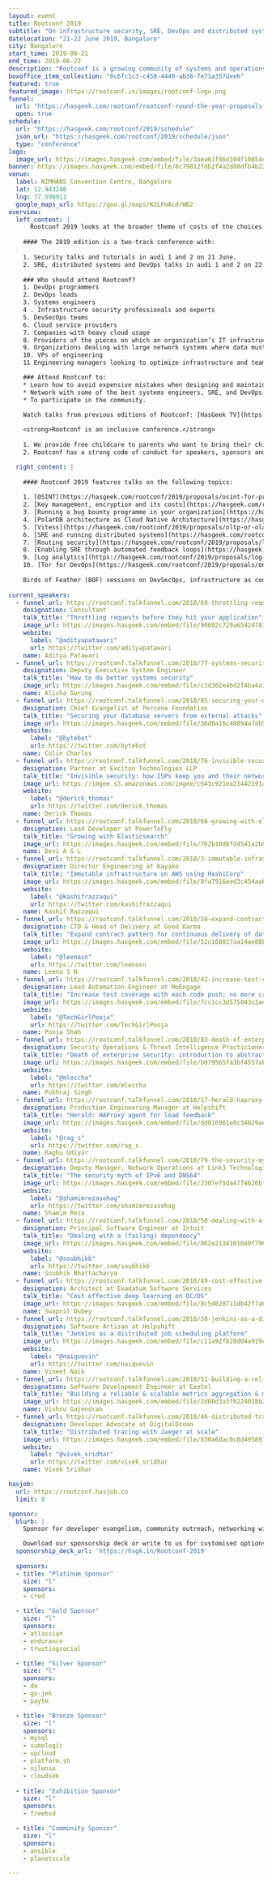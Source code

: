 ```yaml
---
layout: event
title: Rootconf 2019
subtitle: "On infrastructure security, SRE, DevOps and distributed systems."
datelocation: "21-22 June 2019, Bangalore"
city: Bangalore
start_time: 2019-06-21
end_time: 2019-06-22
description: "Rootconf is a growing community of systems and operations engineers, DevOps programmers, software engineers and SRE who come together to share real world knowledge about building reliable systems. After the Bangalore edition, Rootconf will travel to Pune, Hyderabad and Delhi to continue building the community in 2019-2020."
boxoffice_item_collection: "0c6fc1c3-c458-4449-ab38-7e71a357dee6"
featured: true
featured_image: https://rootconf.in/images/rootconf-logo.png
funnel:
  url: "https://hasgeek.com/rootconf/rootconf-round-the-year-proposals-2019/"
  open: true
schedule:
  url: "https://hasgeek.com/rootconf/2019/schedule"
  json_url: "https://hasgeek.com/rootconf/2019/schedule/json"
  type: "conference"
logo:
  image_url: https://images.hasgeek.com/embed/file/3aea61f86d304f10854c9ebba31d71a3
banner: https://images.hasgeek.com/embed/file/8c79812fdb2f4a2d88dfb4b22d5ca358
venue:
  label: NIMHANS Convention Centre, Bangalore
  lat: 12.943240
  lng: 77.596911
  google_maps_url: https://goo.gl/maps/K2LFmAcdrWB2
overview:
  left_content: |
      Rootconf 2019 looks at the broader theme of costs of the choices we make for infrastructure. Infrastructure is closely tied to the business and product context. Therefore, what are the trade-offs we make for the product, reliability and availability, and customer empathy with each choice? Costs are more than money; they include human rosource reallocation, resources for running infra, and gains/losses in product traction and usage. Let's discuss this as a community, in 2019. 
    
    #### The 2019 edition is a two-track conference with:
    
    1. Security talks and tutorials in audi 1 and 2 on 21 June.
    2. SRE, distributed systems and DevOps talks in audi 1 and 2 on 22 June.
        
    ### Who should attend Rootconf?
    1. DevOps programmers
    2. DevOps leads
    3. Systems engineers
    4 . Infrastructure security professionals and experts    
    5. DevSecOps teams
    6. Cloud service providers
    7. Companies with heavy cloud usage
    8. Providers of the pieces on which an organization’s IT infrastructure runs – monitoring, log management, alerting, etc
    9. Organizations dealing with large network systems where data must be protected
    10. VPs of engineering
    11 Engineering managers looking to optimize infrastructure and teams

    ### Attend Rootconf to:
    * Learn how to avoid expensive mistakes when designing and maintaining your infrastructure.
    * Network with some of the best systems engineers, SRE, and DevOps programmers in India and South Asia.
    * To participate in the community. 

    Watch talks from previous editions of Rootconf: [HasGeek TV](https://hasgeek.tv/rootconf/)
    
    <strong>Rootconf is an inclusive conference.</strong> 
    
    1. We provide free childcare to parents who want to bring their children to the conference. A professional agency provides the service. We also have volunteers from the community who conduct sessions for the children. <strong>Check the box on childcare facility after you have purchased your ticket, so that we can include your child in the facility.</strong>
    2. Rootconf has a strong code of conduct for speakers, sponsors and participants. We take our code of conduct seriously, and have grievance reporting mechanisms if an incident occurs during the conference.

  right_content: |
  
    #### Rootconf 2019 features talks on the following topics: 
        
    1. [OSINT](https://hasgeek.com/rootconf/2019/proposals/osint-for-proactive-defense-KnwMGWp8KBuuQ4ZLD95RcJ) and its [applications](https://hasgeek.com/rootconf/2019/proposals/defensive-and-offensive-applications-of-open-sourc-owwNwhiToSrkP9VjvC3ev3)
    2. [Key management, encryption and its costs](https://hasgeek.com/rootconf/2019/proposals/how-do-you-keep-your-secrets-and-how-much-does-it-GqffmPWWqrKZuXJRyyMcQR)
    3. [Running a bug bounty programme in your organization](https://hasgeek.com/rootconf/2019/proposals/devil-lies-in-the-details-running-a-successful-bug-XooB33RJJKQqNrYLpVHCHa)
    4. [PolarDB architecture as Cloud Native Architecture](https://hasgeek.com/rootconf/2019/proposals/polardb-architecture-zuxWbc3xhgQjwXbdCbRU2H)
    5. [Vitess](https://hasgeek.com/rootconf/2019/proposals/oltp-or-olap-why-not-both-hScyhPzGitYkbiybShtK3U)
    6. [SRE and running distributed systems](https://hasgeek.com/rootconf/2019/proposals/software-site-reliability-of-distributed-systems-jUMKh38AaeCf6Xb2xV8HuN)
    7. [Routing security](https://hasgeek.com/rootconf/2019/proposals/lets-talk-about-routing-security-GFkVZHGEDn3NyavwLhwVgN)
    8. [Enabling SRE through automated feedback loops](https://hasgeek.com/rootconf/2019/proposals/virtuous-cycles-enabling-sre-via-automated-feedbac-qkNJRcuSp9pbRos44VT2tH)
    9. [Log analytics](https://hasgeek.com/rootconf/2019/proposals/log-analytics-with-elk-stack-architecture-for-aggr-LDdoQxc2EGBWo78jHJWS8Y)
    10. [Tor for DevOps](https://hasgeek.com/rootconf/2019/proposals/onion-services-for-devops-ujR3buEV3ibtYKRvWAsDti)
    
    Birds of Feather (BOF) sessions on DevSecOps, infrastructure as code, running SRE for PaaS products, Ansible, remote working and how to take your home brew projects to CNCF will be held in parallel in the BOF area. 
    
current_speakers:
  - funnel_url: https://rootconf.talkfunnel.com/2018/69-throttling-requests-before-they-hit-your-applicati
    designation: Consultant
    talk_title: "Throttling requests before they hit your application"
    image_url: https://images.hasgeek.com/embed/file/90602c729a654247833b1163f128e358
    website:
      label: "@adityapatawari"
      url: https://twitter.com/adityapatawari
    name: Aditya Patawari
  - funnel_url: https://rootconf.talkfunnel.com/2018/77-systems-security
    designation: Deputy Executive System Engineer
    talk_title: "How to do better systems security"
    image_url: https://images.hasgeek.com/embed/file/c3d302e46d2f4ba4a3c258ee2f193ece
    name: Alisha Gurung
  - funnel_url: https://rootconf.talkfunnel.com/2018/85-securing-your-database-servers-from-external-attac
    designation: Chief Evangelist at Percona Foundation
    talk_title: "Securing your database servers from external attacks"
    image_url: https://images.hasgeek.com/embed/file/36d0a16c48894a7ab54e16892e4c1d2b
    website:
      label: "@bytebot"
      url: https://twitter.com/bytebot
    name: Colin Charles
  - funnel_url: https://rootconf.talkfunnel.com/2018/76-invisible-security-how-isps-keep-you-their-network
    designation: Partner at Exciton Technologies LLP
    talk_title: "Invisible security: how ISPs keep you and their network safe"
    image_url: https://imgee.s3.amazonaws.com/imgee/c641c921ea21442191a78bdd29a4523a.jpeg
    website:
      label: "@derick_thomas"
      url: https://twitter.com/derick_thomas
    name: Derick Thomas
  - funnel_url: https://rootconf.talkfunnel.com/2018/66-growing-with-elasticsearch
    designation: Lead Developer at PowerToFly
    talk_title: "Growing with Elasticsearch"
    image_url: https://images.hasgeek.com/embed/file/762b10d8fd4541a2b0c4461c7d9de36a
    name: Devi A S L
  - funnel_url: https://rootconf.talkfunnel.com/2018/3-immutable-infrastructure-on-aws-using-hashicorp
    designation: Director Engineering at Kayako
    talk_title: "Immutable infrastructure on AWS using HashiCorp"
    image_url: https://images.hasgeek.com/embed/file/8fa7916eed3c454aa69e2300e29fcba3
    website:
      label: "@kashifrazzaqui"
      url: https://twitter.com/kashifrazzaqui
    name: Kashif Razzaqui
  - funnel_url: https://rootconf.talkfunnel.com/2018/58-expand-contract-pattern-for-continuous-delivery-of
    designation: CTO & Head of Delivery at Good Karma
    talk_title: "Expand contract pattern for continuous delivery of databases"
    image_url: https://images.hasgeek.com/embed/file/52c168027aa14ae88bbb885aba40f745
    website:
      label: "@leenasn"
      url: https://twitter.com/leenasn
    name: Leena S N
  - funnel_url: https://rootconf.talkfunnel.com/2018/42-increase-test-coverage-with-each-code-push-no-more
    designation: Lead Automation Engineer at MoEngage
    talk_title: "Increase test coverage with each code push; no more cry on legacy code"
    image_url: https://images.hasgeek.com/embed/file/7cc1cc3d575043c2ae2edfdb6b9aca39
    website:
      label: "@TechGirlPooja"
      url: https://twitter.com/TechGirlPooja
    name: Pooja Shah
  - funnel_url: https://rootconf.talkfunnel.com/2018/83-death-of-enterprise-security-introduction-to-abstr
    designation: Security Operations & Threat Intelligence Practicioner at Bhujang Innovations
    talk_title: "Death of enterprise security: introduction to abstraction and machine-to-machine orchestration"
    image_url: https://images.hasgeek.com/embed/file/b079565fa3bf4557ab49e029e6bee9d0
    website:
      label: "@mleccha"
      url: https://twitter.com/mleccha
    name: Pukhraj Singh
  - funnel_url: https://rootconf.talkfunnel.com/2018/17-herald-haproxy-agent-for-load-feedback
    designation: Production Engineering Manager at Helpshift
    talk_title: "Herald: HAProxy agent for load feedback"
    image_url: https://images.hasgeek.com/embed/file/dd016961e8c34829acc273621bbe21b1
    website:
      label: "@rag_s"
      url: https://twitter.com/rag_s
    name: Raghu Udiyar
  - funnel_url: https://rootconf.talkfunnel.com/2018/79-the-security-myth-of-ipv6-and-dns64
    designation: Deputy Manager, Network Operations at Link3 Technologies
    talk_title: "The security myth of IPv6 and DNS64"
    image_url: https://images.hasgeek.com/embed/file/2307ef5da47f4626bfd556b87e03e615
    website:
      label: "@shamimrezasohag"
      url: https://twitter.com/shamimrezasohag
    name: Shamim Reza
  - funnel_url: https://rootconf.talkfunnel.com/2018/50-dealing-with-a-failing-dependency
    designation: Principal Software Engineer at Intuit
    talk_title: "Dealing with a (failing) dependency"
    image_url: https://images.hasgeek.com/embed/file/062e2134101049f796c95e9ca08d773d
    website:
      label: "@soubhikb"
      url: https://twitter.com/soubhikb
    name: Soubhik Bhattacharya
  - funnel_url: https://rootconf.talkfunnel.com/2018/49-cost-effective-deep-learning-on-dc-os
    designation: Architect at Exadatum Software Services
    talk_title: "Cost effective deep learning on DC/OS"
    image_url: https://images.hasgeek.com/embed/file/8c5d028711db42f7a6811170128ed0c8
    name: Swapnil Dubey
  - funnel_url: https://rootconf.talkfunnel.com/2018/38-jenkins-as-a-distributed-job-scheduling-platform
    designation: Software Artisan at Helpshift
    talk_title: "Jenkins as a distributed job scheduling platform"
    image_url: https://images.hasgeek.com/embed/file/c11a92fb28d04a919e95fc3b172150c2
    website:
      label: "@naiquevin"
      url: https://twitter.com/naiquevin
    name: Vineet Naik
  - funnel_url: https://rootconf.talkfunnel.com/2018/51-building-a-reliable-and-scalable-metrics-aggregati
    designation: Software Development Engineer at Exotel
    talk_title: "Building a reliable & scalable metrics aggregation & monitoring system"
    image_url: https://images.hasgeek.com/embed/file/2d00d3a3f0224018b27a0b01ebe27a28
    name: Vishnu Gajendran
  - funnel_url: https://rootconf.talkfunnel.com/2018/46-distributed-tracing-with-jaeger-at-scale
    designation: Developer Advocate at DigitalOcean
    talk_title: "Distributed tracing with Jaeger at scale"
    image_url: https://images.hasgeek.com/embed/file/830a6dac0c8d49589783c95d1d27c837
    website:
      label: "@vivek_sridhar"
      url: https://twitter.com/vivek_sridhar
    name: Vivek Sridhar

hasjob:
  url: https://rootconf.hasjob.co
  limit: 8

sponsor:
  blurb: |
    Sponsor for developer evangelism, community outreach, networking with IT managers and decision-makers, and hiring.

    Download our sponsorship deck or write to us for customised options. Email [sales@hasgeek.com](mailto:sales@hasgeek.com)
  sponsorship_deck_url: 'https://hsgk.in/Rootconf-2019'
  
  sponsors:
  - title: "Platinum Sponsor"
    size: "l"
    sponsors:
    - cred

  - title: "Gold Sponsor"
    size: "l"
    sponsors:
    - atlassian
    - endurance
    - trustingsocial

  - title: "Silver Sponsor"
    size: "l"
    sponsors:
    - do
    - go-jek
    - paytm

  - title: "Bronze Sponsor"
    size: "l"
    sponsors:
    - mysql
    - sumologic
    - upcloud
    - platform.sh
    - nilenso
    - cloudsek
  
  - title: "Exhibition Sponsor"
    size: "l"
    sponsors:
    - freebsd

  - title: "Community Sponsor"
    size: "l"
    sponsors:
    - ansible
    - planetscale

---
```


